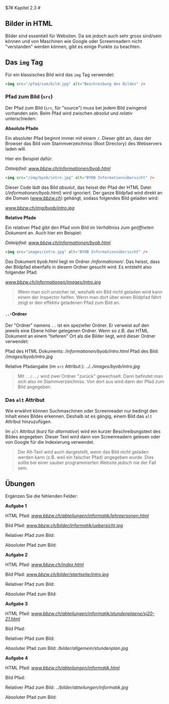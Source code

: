 $7# Kapitel 2.3 #

## Bilder in HTML ##

Bilder sind essentiell für Websiten. Da sie jedoch auch sehr gross sind/sein können und
von Maschinen wie Google oder Screenreadern nicht "verstanden" werden können, gibt es einige
Punkte zu beachten.

## Das `img` Tag ##

Für ein klassisches Bild wird das `img` Tag verwendet:

```html
<img src="/pfad/zum/bild.jpg" alt="Beschreibung des Bildes" />
```

### Pfad zum Bild (`src`) ###

Der Pfad zum Bild (`src`, für "source") muss bei jedem Bild zwingend vorhanden sein.
Beim Pfad wird zwischen *absolut* und *relativ* unterschieden:

**Absolute Pfade**

Ein absoluter Pfad beginnt immer mit einem `/`. Dieser gibt an, dass der Browser das Bild
vom Stammverzeichniss (Root Directory) des Webservers laden will.

Hier ein Beispiel dafür:

*Dateipfad: www.bbzw.ch/informationen/byob.html*
```html
<img src="/img/byob/intro.jpg" alt="BYOB Informationsübersicht" />
```

Dieser Code lädt das Bild *absolut*, das heisst der Pfad der HTML Datei (*/informationen/byob.html*)
wird ignoriert. Der ganze Bildpfad wird direkt an die Domain (*www.bbzw.ch*) gehängt, sodass
folgendes Bild geladen wird:

*www.bbzw.ch/img/byob/intro.jpg*

**Relative Pfade**

Ein relativer Pfad gibt den Pfad vom Bild *im Verhältniss zum geöffneten Dokument* an.
Auch hier ein Beispiel:

*Dateipfad: www.bbzw.ch/informationen/byob.html*
```html
<img src="images/intro.jpg" alt="BYOB Informationsübersicht" />
```

Das Dokument *byob.html* liegt im Ordner */informationen/*. Das heisst, dass der Bildpfad
ebenfalls in diesem Ordner gesucht wird. Es entsteht also folgender Pfad:

*www.bbzw.ch/informationen/images/intro.jpg*

> Wenn man sich unsicher ist, weshalb ein Bild nicht geladen wird kann einem der Inspector helfen.
> Wenn man dort über einen Bildpfad fährt zeigt er den effektiv geladenen Pfad zum Bild an.

#### `..`-Ordner ####

Der "Ordner" namens `..` ist ein spezieller Ordner. Er verweist auf den jeweils eine Ebene
höher gelegenen Ordner. Wenn so z.B. das HTML Dokument an einem "tieferen" Ort als die Bilder
liegt, wird dieser Ordner verwendet:

Pfad des HTML Dokuments: */informationen/byob/intro.html*
Pfad des Bild: */images/byob/intro.jpg*

Relative Pfadangabe (im `src` Attribut:): *../../images/byob/intro.jpg*

> Mit `../../` wird zwei Ordner "zurück" gewechselt. Dann befindet man sich also im Stammverzeichniss.
> Von dort aus wird dann der Pfad zum Bild angegeben.

### Das `alt` Attribut ###

Wie erwähnt können Suchmaschinen oder Screenreader nur bedingt den Inhalt eines Bildes erkennen.
Deshalb ist es gängig, einem Bild das `alt` Attribut hinzuzufügen.

Im `alt` Attribut (kurz für *alternative*) wird ein kurzer Beschreibungstext des Bildes angegeben.
Dieser Text wird dann von Screenreadern gelesen oder von Google für die Indexierung verwendet.

> Der Alt-Text wird auch dargestellt, wenn das Bild nicht geladen werden kann (z.B. weil ein falscher Pfad)
> angegeben wurde. Dies sollte bei einer sauber programmierten Website jedoch nie der Fall sein.

## Übungen ##

Ergänzen Sie die fehlenden Felder:

**Aufgabe 1**

HTML Pfad: *www.bbzw.ch/abteilungen/informatik/lehrpersonen.html*

Bild Pfad: *www.bbzw.ch/bilder/informatik/uebersicht.jpg*

Relativer Pfad zum Bild:

Absoluter Pfad zum Bild:

**Aufgabe 2**

HTML Pfad: *www.bbzw.ch/index.html*

Bild Pfad: *www.bbzw.ch/bilder/startseite/intro.jpg*

Relativer Pfad zum Bild:

Absoluter Pfad zum Bild:

**Aufgabe 3**

HTML Pfad: *www.bbzw.ch/abteilungen/informatik/stundenplaene/sj20-21.html*

Bild Pfad: 

Relativer Pfad zum Bild:

Absoluter Pfad zum Bild: */bilder/allgemein/stundenplan.jpg*

**Aufgabe 4**

HTML Pfad: *www.bbzw.ch/abteilungen/informatik.html*

Bild Pfad:

Relativer Pfad zum Bild: *../bilder/abteilungen/informatik.jpg*

Absoluter Pfad zum Bild:
